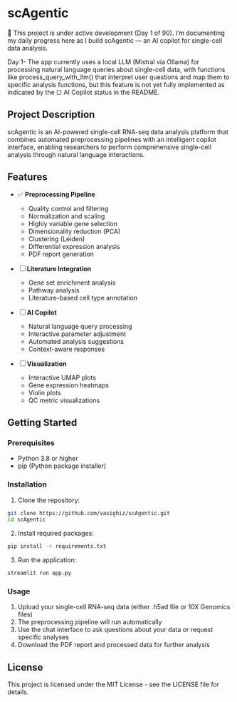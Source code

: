 # scAgentic

🚧 This project is under active development (Day 1 of 90). I’m documenting my daily progress here as I build scAgentic — an AI copilot for single-cell data analysis.

Day 1- The app currently uses a local LLM (Mistral via Ollama) for processing natural language queries about single-cell data, with functions like process_query_with_llm() that interpret user questions and map them to specific analysis functions, but this feature is not yet fully implemented as indicated by the ☐ AI Copilot status in the README.

## Project Description
scAgentic is an AI-powered single-cell RNA-seq data analysis platform that combines automated preprocessing pipelines with an intelligent copilot interface, enabling researchers to perform comprehensive single-cell analysis through natural language interactions.

## Features
- ✅ **Preprocessing Pipeline**
  - Quality control and filtering
  - Normalization and scaling
  - Highly variable gene selection
  - Dimensionality reduction (PCA)
  - Clustering (Leiden)
  - Differential expression analysis
  - PDF report generation

- ☐ **Literature Integration**
  - Gene set enrichment analysis
  - Pathway analysis
  - Literature-based cell type annotation

- ☐ **AI Copilot**
  - Natural language query processing
  - Interactive parameter adjustment
  - Automated analysis suggestions
  - Context-aware responses

- ☐ **Visualization**
  - Interactive UMAP plots
  - Gene expression heatmaps
  - Violin plots
  - QC metric visualizations

## Getting Started

### Prerequisites
- Python 3.8 or higher
- pip (Python package installer)

### Installation
1. Clone the repository:
```bash
git clone https://github.com/vasighiz/scAgentic.git
cd scAgentic
```

2. Install required packages:
```bash
pip install -r requirements.txt
```

3. Run the application:
```bash
streamlit run app.py
```

### Usage
1. Upload your single-cell RNA-seq data (either .h5ad file or 10X Genomics files)
2. The preprocessing pipeline will run automatically
3. Use the chat interface to ask questions about your data or request specific analyses
4. Download the PDF report and processed data for further analysis

## License
This project is licensed under the MIT License - see the LICENSE file for details. 
